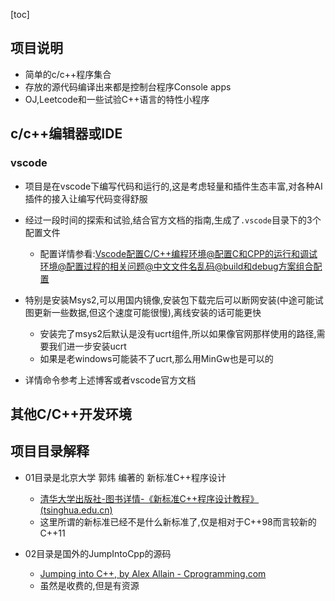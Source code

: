 [toc]



## 项目说明

- 简单的c/c++程序集合
- 存放的源代码编译出来都是控制台程序Console apps
- OJ,Leetcode和一些试验C++语言的特性小程序

## c/c++编辑器或IDE

### vscode

- 项目是在vscode下编写代码和运行的,这是考虑轻量和插件生态丰富,对各种AI插件的接入让编写代码变得舒服
- 经过一段时间的探索和试验,结合官方文档的指南,生成了`.vscode`目录下的3个配置文件
  - 配置详情参看:[Vscode配置C/C++编程环境@配置C和CPP的运行和调试环境@配置过程的相关问题@中文文件名乱码@build和debug方案组合配置](https://blog.csdn.net/xuchaoxin1375/article/details/138172679)

- 特别是安装Msys2,可以用国内镜像,安装包下载完后可以断网安装(中途可能试图更新一些数据,但这个速度可能很慢),离线安装的话可能更快
  - 安装完了msys2后默认是没有ucrt组件,所以如果像官网那样使用的路径,需要我们进一步安装ucrt
  - 如果是老windows可能装不了ucrt,那么用MinGw也是可以的
- 详情命令参考上述博客或者vscode官方文档

## 其他C/C++开发环境



## 项目目录解释

- 01目录是北京大学 郭炜 编著的 新标准C++程序设计
  - [清华大学出版社-图书详情-《新标准C++程序设计教程》 (tsinghua.edu.cn)](http://www.tup.tsinghua.edu.cn/bookscenter/book_04562004.html)
  - 这里所谓的新标准已经不是什么新标准了,仅是相对于C++98而言较新的C++11

- 02目录是国外的JumpIntoCpp的源码
  - [Jumping into C++, by Alex Allain - Cprogramming.com](https://www.cprogramming.com/c++book/?inl=bg1)
  - 虽然是收费的,但是有资源





